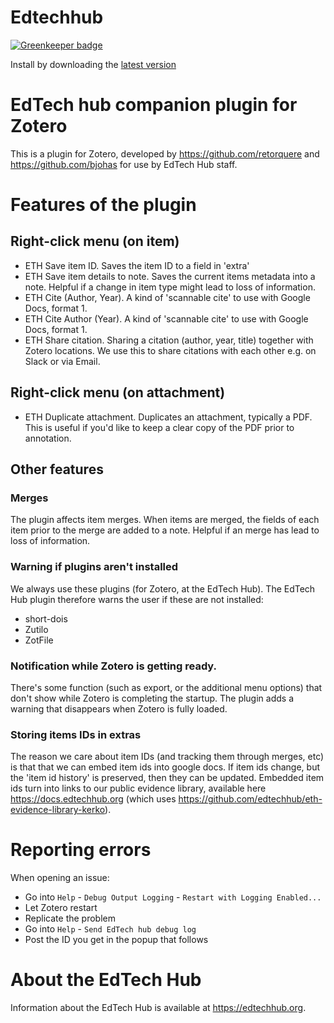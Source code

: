 Edtechhub
=================

[![Greenkeeper badge](https://badges.greenkeeper.io/edtechhub/zotero-edtechhub.svg)](https://greenkeeper.io/)

Install by downloading the [latest version](https://github.com/edtechhub/zotero-edtechhub/releases/latest)

# EdTech hub companion plugin for Zotero

This is a plugin for Zotero, developed by https://github.com/retorquere and https://github.com/bjohas for use by EdTech Hub staff. 

# Features of the plugin

## Right-click menu (on item)
- ETH Save item ID. Saves the item ID to a field in 'extra'
- ETH Save item details to note. Saves the current items metadata into a note. Helpful if a change in item type might lead to loss of information.
- ETH Cite (Author, Year). A kind of 'scannable cite' to use with Google Docs, format 1.
- ETH Cite Author (Year). A kind of 'scannable cite' to use with Google Docs, format 1.
- ETH Share citation. Sharing a citation (author, year, title) together with Zotero locations. We use this to share citations with each other e.g. on Slack or via Email.

## Right-click menu (on attachment)
- ETH Duplicate attachment. Duplicates an attachment, typically a PDF. This is useful if you'd like to keep a clear copy of the PDF prior to annotation.

## Other features

### Merges
The plugin affects item merges. When items are merged, the fields of each item prior to the merge are added to a note. Helpful if an merge has lead to loss of information.

### Warning if plugins aren't installed
We always use these plugins (for Zotero, at the EdTech Hub). The EdTech Hub plugin therefore warns the user if these are not installed:
- short-dois
- Zutilo
- ZotFile

### Notification while Zotero is getting ready.

There's some function (such as export, or the additional menu options) that don't show while Zotero is completing the startup. The plugin adds a warning that disappears when Zotero is fully loaded.

### Storing items IDs in extras

The reason we care about item IDs (and tracking them through merges, etc) is that that we can embed item ids into google docs. If item ids change, but the 'item id history' is preserved, then they can be updated. Embedded item ids turn into links to our public evidence library, available here https://docs.edtechhub.org (which uses https://github.com/edtechhub/eth-evidence-library-kerko).


# Reporting errors

When opening an issue:

* Go into `Help` - `Debug Output Logging` - `Restart with Logging Enabled...`
* Let Zotero restart
* Replicate the problem
* Go into `Help` - `Send EdTech hub debug log`
* Post the ID you get in the popup that follows

# About the EdTech Hub
Information about the EdTech Hub is available at https://edtechhub.org.
